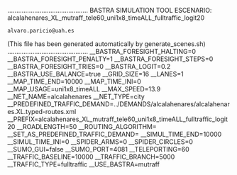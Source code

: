 .............................................
    BASTRA SIMULATION TOOL
    ESCENARIO: alcalahenares_XL_mutraff_tele60_uni1x8_timeALL_fulltraffic_logit20

    alvaro.paricio@uah.es
(This file has been generated automatically by generate_scenes.sh)
.............................................
__BASTRA_FORESIGHT_HALTING=0
__BASTRA_FORESIGHT_PENALTY=1
__BASTRA_FORESIGHT_STEPS=0
__BASTRA_FORESIGHT_TRIES=0
__BASTRA_LOGIT=0.2
__BASTRA_USE_BALANCE=true
__GRID_SIZE=16
__LANES=1
__MAP_TIME_END=10000
__MAP_TIME_INI=0
__MAP_USAGE=uni1x8_timeALL
__MAX_SPEED=13.9
__NET_NAME=alcalahenares
__NET_TYPE=city
__PREDEFINED_TRAFFIC_DEMAND=../DEMANDS/alcalahenares/alcalahenares.XL.typed-routes.xml
__PREFIX=alcalahenares_XL_mutraff_tele60_uni1x8_timeALL_fulltraffic_logit20
__ROADLENGTH=50
__ROUTING_ALGORITHM=
__SET_AS_PREDEFINED_TRAFFIC_DEMAND=
__SIMUL_TIME_END=10000
__SIMUL_TIME_INI=0
__SPIDER_ARMS=0
__SPIDER_CIRCLES=0
__SUMO_GUI=false
__SUMO_PORT=4081
__TELEPORTING=60
__TRAFFIC_BASELINE=10000
__TRAFFIC_BRANCH=5000
__TRAFFIC_TYPE=fulltraffic
__USE_BASTRA=mutraff
